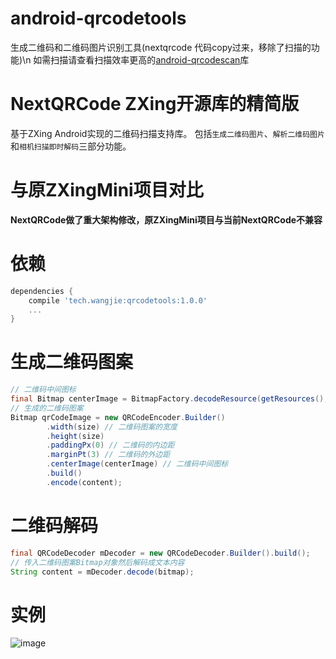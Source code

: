 # android-qrcodetools
生成二维码和二维码图片识别工具(nextqrcode 代码copy过来，移除了扫描的功能)\n
如需扫描请查看扫描效率更高的[android-qrcodescan](https://github.com/djonce/android-qrcodescan)库

# NextQRCode ZXing开源库的精简版

基于ZXing Android实现的二维码扫描支持库。
包括`生成二维码图片`、`解析二维码图片`和`相机扫描即时解码`三部分功能。

# 与原ZXingMini项目对比

**NextQRCode做了重大架构修改，原ZXingMini项目与当前NextQRCode不兼容**

# 依赖

```groovy
dependencies {
    compile 'tech.wangjie:qrcodetools:1.0.0'
    ...
}
```

# 生成二维码图案

 ```java
 // 二维码中间图标
 final Bitmap centerImage = BitmapFactory.decodeResource(getResources(), R.mipmap.ic_launcher);
 // 生成的二维码图案
 Bitmap qrCodeImage = new QRCodeEncoder.Builder()
         .width(size) // 二维码图案的宽度
         .height(size)
         .paddingPx(0) // 二维码的内边距
         .marginPt(3) // 二维码的外边距
         .centerImage(centerImage) // 二维码中间图标
         .build()
         .encode(content);

 ```

# 二维码解码

```java
final QRCodeDecoder mDecoder = new QRCodeDecoder.Builder().build();
// 传入二维码图案Bitmap对象然后解码成文本内容
String content = mDecoder.decode(bitmap);
```

# 实例

![image](https://github.com/djonce/android-qrcodetools/blob/master/59THT}5`0N8MVK~B@`M$[E1.png)





